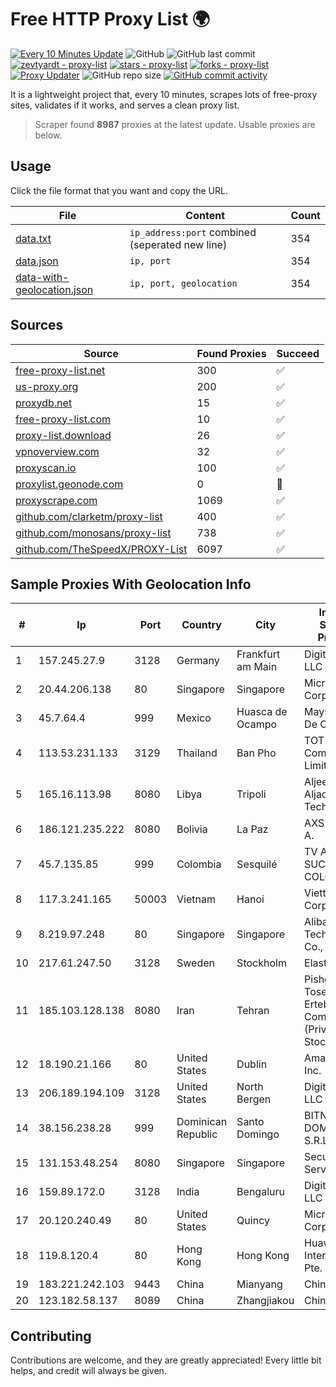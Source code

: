 
# Free HTTP Proxy List 🌍

[![Every 10 Minutes Update](https://github.com/mertguvencli/http-proxy-list/actions/workflows/main.yml/badge.svg?branch=main)](https://github.com/mertguvencli/http-proxy-list/actions/workflows/main.yml)
![GitHub](https://img.shields.io/github/license/mertguvencli/http-proxy-list)
![GitHub last commit](https://img.shields.io/github/last-commit/mertguvencli/http-proxy-list)
[![zevtyardt - proxy-list](https://img.shields.io/static/v1?label=zevtyardt&message=proxy-list&color=blue&logo=github)](https://github.com/zevtyardt/proxy-list "Go to GitHub repo")
[![stars - proxy-list](https://img.shields.io/github/stars/zevtyardt/proxy-list?style=social)](https://github.com/zevtyardt/proxy-list)
[![forks - proxy-list](https://img.shields.io/github/forks/zevtyardt/proxy-list?style=social)](https://github.com/zevtyardt/proxy-list)
[![Proxy Updater](https://github.com/zevtyardt/proxy-list/workflows/Proxy%20Updater/badge.svg)](https://github.com/zevtyardt/proxy-list/actions?query=workflow:"Proxy+Updater")
![GitHub repo size](https://img.shields.io/github/repo-size/zevtyardt/proxy-list)
[![GitHub commit activity](https://img.shields.io/github/commit-activity/m/zevtyardt/proxy-list?logo=commits)](https://github.com/zevtyardt/proxy-list/commits/main)

It is a lightweight project that, every 10 minutes, scrapes lots of free-proxy sites, validates if it works, and serves a clean proxy list.

> Scraper found **8987** proxies at the latest update. Usable proxies are below.

## Usage

Click the file format that you want and copy the URL.

|File|Content|Count|
|----|-------|-----|
|[data.txt](https://raw.githubusercontent.com/mertguvencli/http-proxy-list/main/proxy-list/data.txt)|`ip_address:port` combined (seperated new line)|354|
|[data.json](https://raw.githubusercontent.com/mertguvencli/http-proxy-list/main/proxy-list/data.json)|`ip, port`|354|
|[data-with-geolocation.json](https://raw.githubusercontent.com/mertguvencli/http-proxy-list/main/proxy-list/data-with-geolocation.json)|`ip, port, geolocation`|354|

## Sources

|Source|Found Proxies|Succeed|
|------|-------------|-------|
|[free-proxy-list.net](https://free-proxy-list.net)|300|✅|
|[us-proxy.org](https://www.us-proxy.org)|200|✅|
|[proxydb.net](http://proxydb.net)|15|✅|
|[free-proxy-list.com](https://free-proxy-list.com/?page=&port=&type%5B%5D=http&type%5B%5D=https&up_time=0&search=Search)|10|✅|
|[proxy-list.download](https://www.proxy-list.download/HTTP)|26|✅|
|[vpnoverview.com](https://vpnoverview.com/privacy/anonymous-browsing/free-proxy-servers)|32|✅|
|[proxyscan.io](https://www.proxyscan.io)|100|✅|
|[proxylist.geonode.com](https://proxylist.geonode.com/api/proxy-list?limit=300&page=1&sort_by=lastChecked&sort_type=desc&protocols=http,https)|0|🚫|
|[proxyscrape.com](https://api.proxyscrape.com/v2/?request=displayproxies&protocol=http&timeout=10000&country=all&ssl=all&anonymity=all)|1069|✅|
|[github.com/clarketm/proxy-list](https://raw.githubusercontent.com/clarketm/proxy-list/master/proxy-list-raw.txt)|400|✅|
|[github.com/monosans/proxy-list](https://raw.githubusercontent.com/monosans/proxy-list/main/proxies/http.txt)|738|✅|
|[github.com/TheSpeedX/PROXY-List](https://raw.githubusercontent.com/TheSpeedX/PROXY-List/master/http.txt)|6097|✅|


## Sample Proxies With Geolocation Info

|#|Ip|Port|Country|City|Internet Service Provider|
|-|--|----|-------|----|-------------------------|
|1|157.245.27.9|3128|Germany|Frankfurt am Main|DigitalOcean, LLC|
|2|20.44.206.138|80|Singapore|Singapore|Microsoft Corporation|
|3|45.7.64.4|999|Mexico|Huasca de Ocampo|Maysnet SA De CV|
|4|113.53.231.133|3129|Thailand|Ban Pho|TOT Public Company Limited|
|5|165.16.113.98|8080|Libya|Tripoli|Aljeel Aljadeed Technology|
|6|186.121.235.222|8080|Bolivia|La Paz|AXS Bolivia S. A.|
|7|45.7.135.85|999|Colombia|Sesquilé|TV AZTECA SUCURSAL COLOMBIA|
|8|117.3.241.165|50003|Vietnam|Hanoi|Viettel Corporation|
|9|8.219.97.248|80|Singapore|Singapore|Alibaba (US) Technology Co., Ltd.|
|10|217.61.247.50|3128|Sweden|Stockholm|Elastx AB|
|11|185.103.128.138|8080|Iran|Tehran|Pishgaman Toseeh Ertebatat Company (Private Joint Stock)|
|12|18.190.21.166|80|United States|Dublin|Amazon.com, Inc.|
|13|206.189.194.109|3128|United States|North Bergen|DigitalOcean, LLC|
|14|38.156.238.28|999|Dominican Republic|Santo Domingo|BITNET DOMINICANA, S.R.L.|
|15|131.153.48.254|8080|Singapore|Singapore|Secured Servers LLC|
|16|159.89.172.0|3128|India|Bengaluru|DigitalOcean, LLC|
|17|20.120.240.49|80|United States|Quincy|Microsoft Corporation|
|18|119.8.120.4|80|Hong Kong|Hong Kong|Huawei International Pte. LTD|
|19|183.221.242.103|9443|China|Mianyang|China Mobile|
|20|123.182.58.137|8089|China|Zhangjiakou|Chinanet|



## Contributing

Contributions are welcome, and they are greatly appreciated! Every
little bit helps, and credit will always be given.

